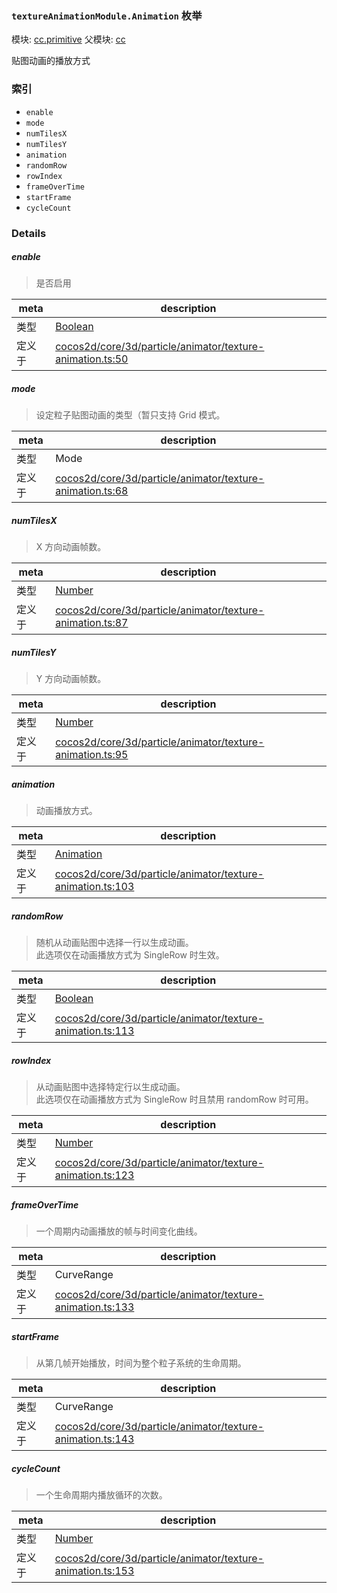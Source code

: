 ### `textureAnimationModule.Animation` 枚举



模块: [cc.primitive](../modules/cc.primitive.md)
父模块: [cc](../modules/cc.md)


贴图动画的播放方式


### 索引
  - `enable`
  - `mode`
  - `numTilesX`
  - `numTilesY`
  - `animation`
  - `randomRow`
  - `rowIndex`
  - `frameOverTime`
  - `startFrame`
  - `cycleCount`

### Details


##### enable

> 是否启用

| meta | description |
|------|-------------|
| 类型 | <a href="https://developer.mozilla.org/en/JavaScript/Reference/Global_Objects/Boolean" class="crosslink external" target="_blank">Boolean</a> |
| 定义于 | [cocos2d/core/3d/particle/animator/texture-animation.ts:50](https://github.com/cocos-creator/engine/blob/d0482bb5bc3819110e43cdd03a3459bd80914b74/cocos2d/core/3d/particle/animator/texture-animation.ts#L50) |



##### mode

> 设定粒子贴图动画的类型（暂只支持 Grid 模式。

| meta | description |
|------|-------------|
| 类型 | Mode |
| 定义于 | [cocos2d/core/3d/particle/animator/texture-animation.ts:68](https://github.com/cocos-creator/engine/blob/d0482bb5bc3819110e43cdd03a3459bd80914b74/cocos2d/core/3d/particle/animator/texture-animation.ts#L68) |



##### numTilesX

> X 方向动画帧数。

| meta | description |
|------|-------------|
| 类型 | <a href="https://developer.mozilla.org/en/JavaScript/Reference/Global_Objects/Number" class="crosslink external" target="_blank">Number</a> |
| 定义于 | [cocos2d/core/3d/particle/animator/texture-animation.ts:87](https://github.com/cocos-creator/engine/blob/d0482bb5bc3819110e43cdd03a3459bd80914b74/cocos2d/core/3d/particle/animator/texture-animation.ts#L87) |



##### numTilesY

> Y 方向动画帧数。

| meta | description |
|------|-------------|
| 类型 | <a href="https://developer.mozilla.org/en/JavaScript/Reference/Global_Objects/Number" class="crosslink external" target="_blank">Number</a> |
| 定义于 | [cocos2d/core/3d/particle/animator/texture-animation.ts:95](https://github.com/cocos-creator/engine/blob/d0482bb5bc3819110e43cdd03a3459bd80914b74/cocos2d/core/3d/particle/animator/texture-animation.ts#L95) |



##### animation

> 动画播放方式。

| meta | description |
|------|-------------|
| 类型 | <a href="../classes/Animation.html" class="crosslink">Animation</a> |
| 定义于 | [cocos2d/core/3d/particle/animator/texture-animation.ts:103](https://github.com/cocos-creator/engine/blob/d0482bb5bc3819110e43cdd03a3459bd80914b74/cocos2d/core/3d/particle/animator/texture-animation.ts#L103) |



##### randomRow

> 随机从动画贴图中选择一行以生成动画。<br>
此选项仅在动画播放方式为 SingleRow 时生效。

| meta | description |
|------|-------------|
| 类型 | <a href="https://developer.mozilla.org/en/JavaScript/Reference/Global_Objects/Boolean" class="crosslink external" target="_blank">Boolean</a> |
| 定义于 | [cocos2d/core/3d/particle/animator/texture-animation.ts:113](https://github.com/cocos-creator/engine/blob/d0482bb5bc3819110e43cdd03a3459bd80914b74/cocos2d/core/3d/particle/animator/texture-animation.ts#L113) |



##### rowIndex

> 从动画贴图中选择特定行以生成动画。<br>
此选项仅在动画播放方式为 SingleRow 时且禁用 randomRow 时可用。

| meta | description |
|------|-------------|
| 类型 | <a href="https://developer.mozilla.org/en/JavaScript/Reference/Global_Objects/Number" class="crosslink external" target="_blank">Number</a> |
| 定义于 | [cocos2d/core/3d/particle/animator/texture-animation.ts:123](https://github.com/cocos-creator/engine/blob/d0482bb5bc3819110e43cdd03a3459bd80914b74/cocos2d/core/3d/particle/animator/texture-animation.ts#L123) |



##### frameOverTime

> 一个周期内动画播放的帧与时间变化曲线。

| meta | description |
|------|-------------|
| 类型 | CurveRange |
| 定义于 | [cocos2d/core/3d/particle/animator/texture-animation.ts:133](https://github.com/cocos-creator/engine/blob/d0482bb5bc3819110e43cdd03a3459bd80914b74/cocos2d/core/3d/particle/animator/texture-animation.ts#L133) |



##### startFrame

> 从第几帧开始播放，时间为整个粒子系统的生命周期。

| meta | description |
|------|-------------|
| 类型 | CurveRange |
| 定义于 | [cocos2d/core/3d/particle/animator/texture-animation.ts:143](https://github.com/cocos-creator/engine/blob/d0482bb5bc3819110e43cdd03a3459bd80914b74/cocos2d/core/3d/particle/animator/texture-animation.ts#L143) |



##### cycleCount

> 一个生命周期内播放循环的次数。

| meta | description |
|------|-------------|
| 类型 | <a href="https://developer.mozilla.org/en/JavaScript/Reference/Global_Objects/Number" class="crosslink external" target="_blank">Number</a> |
| 定义于 | [cocos2d/core/3d/particle/animator/texture-animation.ts:153](https://github.com/cocos-creator/engine/blob/d0482bb5bc3819110e43cdd03a3459bd80914b74/cocos2d/core/3d/particle/animator/texture-animation.ts#L153) |


